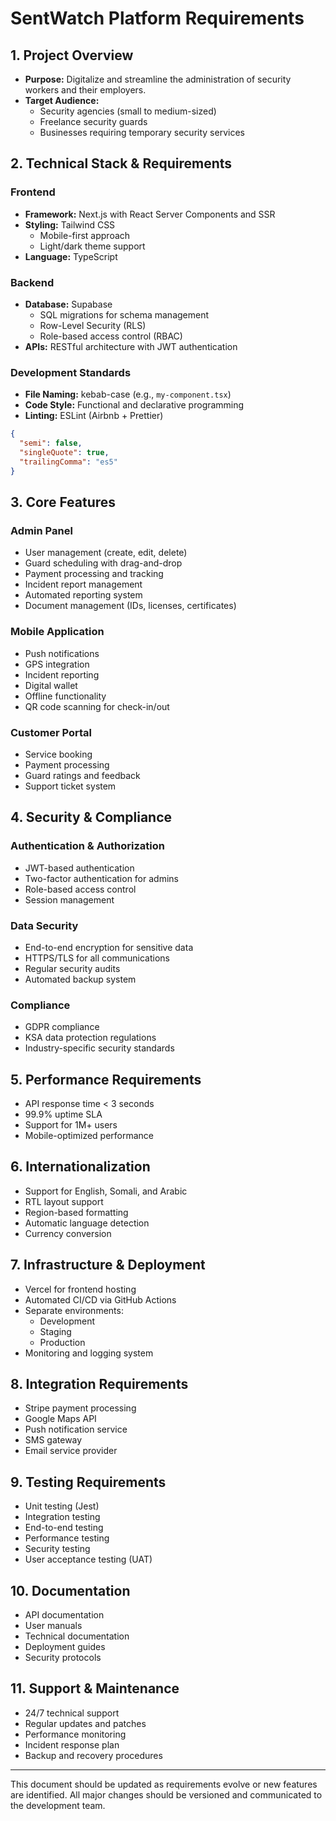 # SentWatch Platform Requirements

## 1. Project Overview
- **Purpose:** Digitalize and streamline the administration of security workers and their employers.
- **Target Audience:** 
  - Security agencies (small to medium-sized)
  - Freelance security guards
  - Businesses requiring temporary security services

## 2. Technical Stack & Requirements

### Frontend
- **Framework:** Next.js with React Server Components and SSR
- **Styling:** Tailwind CSS
  - Mobile-first approach
  - Light/dark theme support
- **Language:** TypeScript

### Backend
- **Database:** Supabase
  - SQL migrations for schema management
  - Row-Level Security (RLS)
  - Role-based access control (RBAC)
- **APIs:** RESTful architecture with JWT authentication

### Development Standards
- **File Naming:** kebab-case (e.g., `my-component.tsx`)
- **Code Style:** Functional and declarative programming
- **Linting:** ESLint (Airbnb + Prettier)
```json
{
  "semi": false,
  "singleQuote": true,
  "trailingComma": "es5"
}
```

## 3. Core Features

### Admin Panel
- User management (create, edit, delete)
- Guard scheduling with drag-and-drop
- Payment processing and tracking
- Incident report management
- Automated reporting system
- Document management (IDs, licenses, certificates)

### Mobile Application
- Push notifications
- GPS integration
- Incident reporting
- Digital wallet
- Offline functionality
- QR code scanning for check-in/out

### Customer Portal
- Service booking
- Payment processing
- Guard ratings and feedback
- Support ticket system

## 4. Security & Compliance

### Authentication & Authorization
- JWT-based authentication
- Two-factor authentication for admins
- Role-based access control
- Session management

### Data Security
- End-to-end encryption for sensitive data
- HTTPS/TLS for all communications
- Regular security audits
- Automated backup system

### Compliance
- GDPR compliance
- KSA data protection regulations
- Industry-specific security standards

## 5. Performance Requirements
- API response time < 3 seconds
- 99.9% uptime SLA
- Support for 1M+ users
- Mobile-optimized performance

## 6. Internationalization
- Support for English, Somali, and Arabic
- RTL layout support
- Region-based formatting
- Automatic language detection
- Currency conversion

## 7. Infrastructure & Deployment
- Vercel for frontend hosting
- Automated CI/CD via GitHub Actions
- Separate environments:
  - Development
  - Staging
  - Production
- Monitoring and logging system

## 8. Integration Requirements
- Stripe payment processing
- Google Maps API
- Push notification service
- SMS gateway
- Email service provider

## 9. Testing Requirements
- Unit testing (Jest)
- Integration testing
- End-to-end testing
- Performance testing
- Security testing
- User acceptance testing (UAT)

## 10. Documentation
- API documentation
- User manuals
- Technical documentation
- Deployment guides
- Security protocols

## 11. Support & Maintenance
- 24/7 technical support
- Regular updates and patches
- Performance monitoring
- Incident response plan
- Backup and recovery procedures

---

This document should be updated as requirements evolve or new features are identified. All major changes should be versioned and communicated to the development team.

